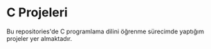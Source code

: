 # C Projeleri
Bu repositories'de C programlama dilini öğrenme sürecimde yaptığım projeler yer almaktadır.